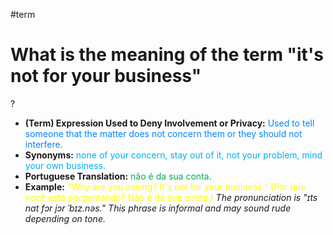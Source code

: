 #term

# What is the meaning of the term "it's not for your business"
?
* **(Term) Expression Used to Deny Involvement or Privacy:** <span style="color:rgb(0, 132, 255)">Used to tell someone that the matter does not concern them or they should not interfere.</span>
* **Synonyms:** <span style="color:rgb(0, 176, 240)">none of your concern, stay out of it, not your problem, mind your own business.</span>
* **Portuguese Translation:** <span style="color:rgb(0, 176, 80)">não é da sua conta.</span>
* **Example:** <span style="color:rgb(255, 255, 0)">"Why are you asking? It's not for your business." (Por que você está perguntando? Não é da sua conta.)</span>
*The pronunciation is "ɪts nɑt fɔr jɔr ˈbɪz.nəs." This phrase is informal and may sound rude depending on tone.*
<!--SR:!2025-07-05,3,250-->
